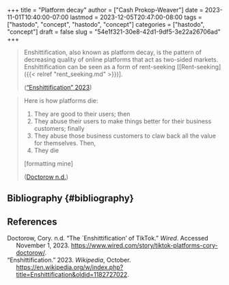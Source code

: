 +++
title = "Platform decay"
author = ["Cash Prokop-Weaver"]
date = 2023-11-01T10:40:00-07:00
lastmod = 2023-12-05T20:47:00-08:00
tags = ["hastodo", "concept", "hastodo", "concept"]
categories = ["hastodo", "concept"]
draft = false
slug = "54e1f321-30e8-42d1-9df5-3e22a26706ad"
+++

> Enshittification, also known as platform decay, is the pattern of decreasing quality of online platforms that act as two-sided markets. Enshittification can be seen as a form of rent-seeking [[Rent-seeking]({{< relref "rent_seeking.md" >}})].
>
> (<a href="#citeproc_bib_item_2">“Enshittification” 2023</a>)

<!--quoteend-->

> Here is how platforms die:
>
> 1.  They are good to their users; then
> 2.  They abuse their users to make things better for their business customers; finally
> 3.  They abuse those business customers to claw back all the value for themselves. Then,
> 4.  They die
>
> [formatting mine]
>
> (<a href="#citeproc_bib_item_1">Doctorow n.d.</a>)


## Bibliography {#bibliography}

## References

<style>.csl-entry{text-indent: -1.5em; margin-left: 1.5em;}</style><div class="csl-bib-body">
  <div class="csl-entry"><a id="citeproc_bib_item_1"></a>Doctorow, Cory. n.d. “The `Enshittification’ of TikTok.” <i>Wired</i>. Accessed November 1, 2023. <a href="https://www.wired.com/story/tiktok-platforms-cory-doctorow/">https://www.wired.com/story/tiktok-platforms-cory-doctorow/</a>.</div>
  <div class="csl-entry"><a id="citeproc_bib_item_2"></a>“Enshittification.” 2023. <i>Wikipedia</i>, October. <a href="https://en.wikipedia.org/w/index.php?title=Enshittification&oldid=1182727022">https://en.wikipedia.org/w/index.php?title=Enshittification&#38;oldid=1182727022</a>.</div>
</div>
